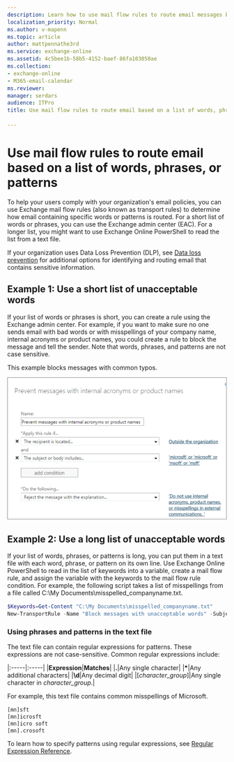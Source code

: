 ```yaml
---
description: Learn how to use mail flow rules to route email messages based on their contents in Exchange Online.
localization_priority: Normal
ms.author: v-mapenn
ms.topic: article
author: mattpennathe3rd
ms.service: exchange-online
ms.assetid: 4c5bee1b-58b5-4152-baef-86fa103050ae
ms.collection: 
- exchange-online
- M365-email-calendar
ms.reviewer: 
manager: serdars
audience: ITPro
title: Use mail flow rules to route email based on a list of words, phrases, or patterns in Exchange Online

---
```


# Use mail flow rules to route email based on a list of words, phrases, or patterns

To help your users comply with your organization's email policies, you can use Exchange mail flow rules (also known as transport rules) to determine how email containing specific words or patterns is routed. For a short list of words or phrases, you can use the Exchange admin center (EAC). For a longer list, you might want to use Exchange Online PowerShell to read the list from a text file.

If your organization uses Data Loss Prevention (DLP), see [Data loss prevention](../../security-and-compliance/data-loss-prevention/data-loss-prevention.md) for additional options for identifying and routing email that contains sensitive information.

## Example 1: Use a short list of unacceptable words

If your list of words or phrases is short, you can create a rule using the Exchange admin center. For example, if you want to make sure no one sends email with bad words or with misspellings of your company name, internal acronyms or product names, you could create a rule to block the message and tell the sender. Note that words, phrases, and patterns are not case sensitive.

This example blocks messages with common typos.

![Rule showing blocking a message based on text patterns](../../media/a8489cbb-be59-4890-ae30-1431703eeb88.png)

## Example 2: Use a long list of unacceptable words

If your list of words, phrases, or patterns is long, you can put them in a text file with each word, phrase, or pattern on its own line. Use Exchange Online PowerShell to read in the list of keywords into a variable, create a mail flow rule, and assign the variable with the keywords to the mail flow rule condition. For example, the following script takes a list of misspellings from a file called C:\My Documents\misspelled_companyname.txt.

```PowerShell
$Keywords=Get-Content "C:\My Documents\misspelled_companyname.txt"
New-TransportRule -Name "Block messages with unacceptable words" -SubjectOrBodyContainsWords $Keywords -SentToScope "NotInOrganization" -RejectMessageReasonText "Do not use internal acronyms, product names, or misspellings in external communications."
```

### Using phrases and patterns in the text file

The text file can contain regular expressions for patterns. These expressions are not case-sensitive. Common regular expressions include:

|:-----|:-----|
|**Expression**|**Matches**|
|**.**|Any single character|
|**\***|Any additional characters|
|**\d**|Any decimal digit|
|[*character_group*]|Any single character in *character_group*.|

For example, this text file contains common misspellings of Microsoft.

```
[mn]sft
[mn]icrosft
[mn]icro soft
[mn].crosoft
```

To learn how to specify patterns using regular expressions, see [Regular Expression Reference](https://go.microsoft.com/fwlink/p/?LinkId=532394).
